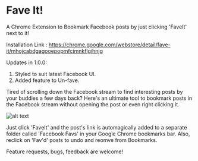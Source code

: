 Fave It!
========

A Chrome Extension to Bookmark Facebook posts by just clicking 'FaveIt' next to it!

Installation Link : https://chrome.google.com/webstore/detail/fave-it/mhojcabdgagooepopmfcimnkflgihnjg

Updates in 1.0.0:

1. Styled to suit latest Facebook UI.
2. Added feature to Un-fave.


Tired of scrolling down the Facebook stream to find interesting posts by your buddies a few days back? 
Here's an ultimate tool to bookmark posts in the Facebook stream without opening the post or even right clicking it.


![alt text](https://raw.githubusercontent.com/yeskarthik/fave-it/master/FaveItScreenshot.jpg "Fave it screenshot")

Just click 'FaveIt' and the post's link is automagically added to a separate folder called 'Facebook Favs' in your Google Chrome bookmarks bar. Also, reclick on 'Fav'd' posts to undo and reomve from Bookmarks.

Feature requests, bugs, feedback are welcome!


